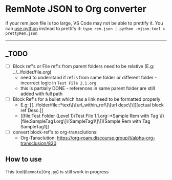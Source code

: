 # RemNote JSON to Org converter
If your rem.json file is too large, VS Code may not be able to prettify it. You can [use python](https://stackoverflow.com/questions/19875218/best-way-to-format-large-json-file-30-mb) instead to prettify it: `type rem.json | python -mjson.tool > prettyRem.json`
___

## _TODO
* [ ] Block ref's or File ref's from parent folders need to be relative (E.g: ../../folder/file.org)
    * need to understand if ref is from same folder or different folder - incorrect logic in `Test File 2.1.org`
    * this is partially DONE - references in same parent folder are still added with full path
* [ ] Block Ref's for a bullet which has a link need to be formatted properly
    * E.g: [[../folder/file::*text\\[\\[url_within_ref\\]\\[url desc\\]\\]][actual block ref Desc.]]
    * [[file:Test Folder (Level 1)/Test File 1.1.org::*Sample Rem with Tag \\[\\[file:SampleTag1.org\\]\\[SampleTag1\\]\\]][Sample Rem with Tag SampleTag1]]
* [ ] convert block-ref's to org-transclutions:
    * Org-Tansclution: https://org-roam.discourse.group/t/alpha-org-transclusion/830

## How to use

This tool(`Remnote2Org.py`) is still work in progress
